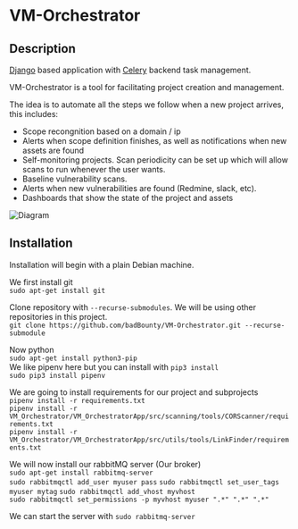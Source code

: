 # VM-Orchestrator

## Description

[Django](https://docs.djangoproject.com/en/3.0/) based application with [Celery](https://docs.celeryproject.org/en/stable/) backend task management.

VM-Orchestrator is a tool for facilitating project creation and management.

The idea is to automate all the steps we follow when a new project arrives, this includes:

* Scope recongnition based on a domain / ip
* Alerts when scope definition finishes, as well as notifications when new assets are found
* Self-monitoring projects. Scan periodicity can be set up which will allow scans to run whenever the user wants.
* Baseline vulnerability scans.
* Alerts when new vulnerabilities are found (Redmine, slack, etc).
* Dashboards that show the state of the project and assets

![Diagram](https://github.com/badBounty/VM-Orchestrator/blob/master/VM%20Orchestrator.png)


## Installation
Installation will begin with a plain Debian machine.  

We first install git  
`sudo apt-get install git`  

Clone repository with `--recurse-submodules`. We will be using other repositories in this project.  
`git clone https://github.com/badBounty/VM-Orchestrator.git --recurse-submodule`  

Now python  
`sudo apt-get install python3-pip`  
We like pipenv here but you can install with `pip3 install`  
`sudo pip3 install pipenv`  

We are going to install requirements for our project and subprojects  
`pipenv install -r requirements.txt`  
`pipenv install -r VM_Orchestrator/VM_OrchestratorApp/src/scanning/tools/CORScanner/requirements.txt`  
`pipenv install -r VM_Orchestrator/VM_OrchestratorApp/src/utils/tools/LinkFinder/requirements.txt`  

We will now install our rabbitMQ server (Our broker)  
`sudo apt-get install rabbitmq-server`  
`sudo rabbitmqctl add_user myuser pass` 
`sudo rabbitmqctl set_user_tags myuser mytag`
`sudo rabbitmqctl add_vhost myvhost`  
`sudo rabbitmqctl set_permissions -p myvhost myuser ".*" ".*" ".*"`  

We can start the server with
`sudo rabbitmq-server`
